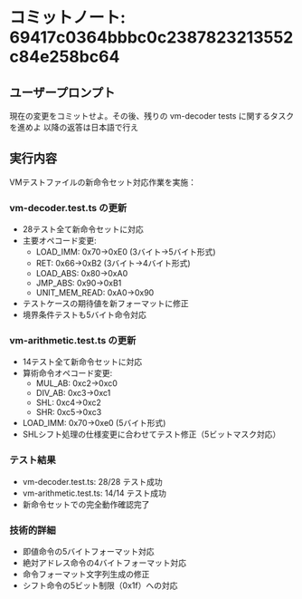 # コミットノート: 69417c0364bbbc0c2387823213552c84e258bc64

## ユーザープロンプト

現在の変更をコミットせよ。その後、残りの vm-decoder tests に関するタスクを進めよ 以降の返答は日本語で行え

## 実行内容

VMテストファイルの新命令セット対応作業を実施：

### vm-decoder.test.ts の更新
- 28テスト全て新命令セットに対応
- 主要オペコード変更:
  - LOAD_IMM: 0x70→0xE0 (3バイト→5バイト形式)
  - RET: 0x66→0xB2 (3バイト→4バイト形式)
  - LOAD_ABS: 0x80→0xA0
  - JMP_ABS: 0x90→0xB1
  - UNIT_MEM_READ: 0xA0→0x90
- テストケースの期待値を新フォーマットに修正
- 境界条件テストも5バイト命令対応

### vm-arithmetic.test.ts の更新  
- 14テスト全て新命令セットに対応
- 算術命令オペコード変更:
  - MUL_AB: 0xc2→0xc0
  - DIV_AB: 0xc3→0xc1
  - SHL: 0xc4→0xc2
  - SHR: 0xc5→0xc3
- LOAD_IMM: 0x70→0xe0 (5バイト形式)
- SHLシフト処理の仕様変更に合わせてテスト修正（5ビットマスク対応）

### テスト結果
- vm-decoder.test.ts: 28/28 テスト成功
- vm-arithmetic.test.ts: 14/14 テスト成功
- 新命令セットでの完全動作確認完了

### 技術的詳細
- 即値命令の5バイトフォーマット対応
- 絶対アドレス命令の4バイトフォーマット対応
- 命令フォーマット文字列生成の修正
- シフト命令の5ビット制限（0x1f）への対応